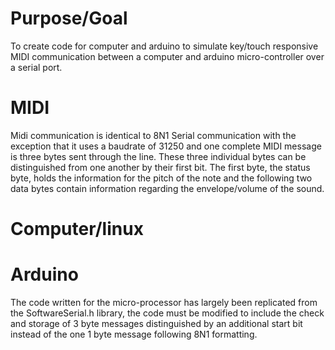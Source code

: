 # <Work in Progress>


# Purpose/Goal
To create code for computer and arduino to simulate key/touch responsive MIDI communication between a computer and arduino micro-controller over a serial port. 

# MIDI 

Midi communication is identical to 8N1 Serial communication with the exception that it uses a baudrate of 31250 and one complete MIDI message is three bytes sent through the line. These three individual bytes can be distinguished from one another by their first bit. The first byte, the status byte, holds the information for the pitch of the note and the following two data bytes contain information regarding the envelope/volume of the sound. 


# Computer/linux


# Arduino 
The code written for the micro-processor has largely been replicated from the SoftwareSerial.h library, the code must be modified to include the check and storage of 3 byte messages distinguished by an additional start bit instead of the one 1 byte message following 8N1 formatting. 
